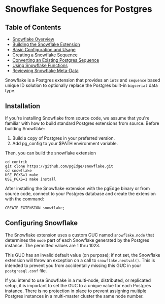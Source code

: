 # Snowflake Sequences for Postgres

## Table of Contents
- [Snowflake Overview](docs/index.md)
- [Building the Snowflake Extension](README.md#installation)
- [Basic Configuration and Usage](README.md#configuring-snowflake)
- [Creating a Snowflake Sequence](docs/managing/creating.md)
- [Converting an Existing Postgres Sequence](docs/converting.md)
- [Using Snowflake Functions](docs/snowflake_functions.md)
- [Reviewing Snowflake Meta-Data](docs/review_seq.md)

Snowflake is a Postgres extension that provides an `int8` and `sequence` based unique ID solution to optionally replace the Postgres built-in `bigserial` data type.

## Installation

If you're installing Snowflake from source code, we assume that you're familiar with how to build standard Postgres extensions from source.  Before building Snowflake:

1. Build a copy of Postgres in your preferred version.
2. Add pg_config to your $PATH environment variable.

Then, you can build the snowflake extension

```
cd contrib
git clone https://github.com/pgEdge/snowflake.git
cd snowflake
USE_PGXS=1 make
USE_PGXS=1 make install
```

After installing the Snowflake extension with the pgEdge binary or from source code, connect to your Postgres database and create the extension with the command:

```
CREATE EXTENSION snowflake;
```

## Configuring Snowflake

The Snowflake extension uses a custom GUC named `snowflake.node` that determines the `node` part of each Snowflake generated by the Postgres instance. The permitted values are 1 thru 1023.

This GUC has an invalid default value (on purpose); if not set, the Snowflake extension will throw an exception on a call to `snowflake.nextval()`.  This is intended to prevent you from accidentally missing this GUC in your `postgresql.conf` file.

If you intend to use Snowflake in a multi-node, distributed, or replicated setup, it is important to set the GUC to a unique value for each Postgres instance. There is no protection in place to prevent assigning multiple Postgres instances in a multi-master cluster the same node number.


